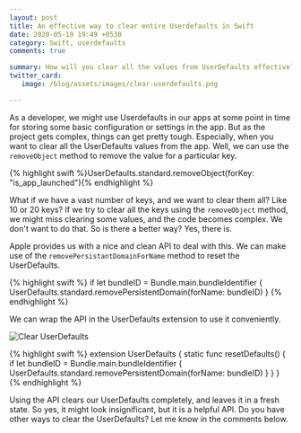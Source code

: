 ```yaml
---
layout: post
title: An effective way to clear entire Userdefaults in Swift
date: 2020-05-19 19:49 +0530
category: Swift, userdefaults
comments: true

summary: How will you clear all the values from UserDefaults effectively? Well, read the article to find out.
twitter_card:
   image: /blog/assets/images/clear-userdefaults.png

---
```

As a developer, we might use Userdefaults in our apps at some point in time for storing some basic configuration or settings in the app. But as the project gets complex, things can get pretty tough. Especially, when you want to clear all the UserDefaults values from the app. Well, we can use the ```removeObject``` method to remove the value for a particular key.

{% highlight swift %}UserDefaults.standard.removeObject(forKey: "is_app_launched"){% endhighlight %}

What if we have a vast number of keys, and we want to clear them all? Like 10 or 20 keys?  If we try to clear all the keys using the ```removeObject``` method, we might miss clearing some values, and the code becomes complex. We don't want to do that. So is there a better way? Yes, there is.

Apple provides us with a nice and clean API to deal with this. We can make use of the ```removePersistantDomainForName``` method to reset the UserDefaults.

{% highlight swift %}
if let bundleID = Bundle.main.bundleIdentifier {
    UserDefaults.standard.removePersistentDomain(forName: bundleID)
}
{% endhighlight %}

We can wrap the API in the UserDefaults extension to use it conveniently.

![Clear UserDefaults](/blog/assets/images/clear-userdefaults.png)

{% highlight swift %}
extension UserDefaults {
    static func resetDefaults() {
        if let bundleID = Bundle.main.bundleIdentifier {
            UserDefaults.standard.removePersistentDomain(forName: bundleID)
        }
    }
}
{% endhighlight %}

Using the API clears our UserDefaults completely, and leaves it in a fresh state.
So yes, it might look insignificant, but it is a helpful API. Do you have other ways to clear the UserDefaults? Let me know in the comments below.  
